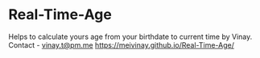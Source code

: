 # Real-Time-Age
Helps to calculate yours age from your birthdate to current time by Vinay.\
Contact - vinay.t@pm.me
https://meivinay.github.io/Real-Time-Age/
